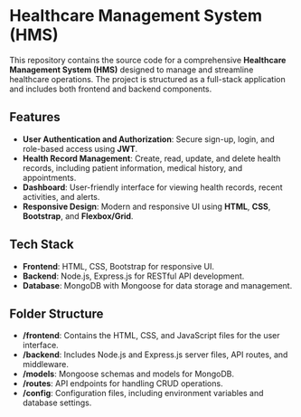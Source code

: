 # Healthcare Management System (HMS)

This repository contains the source code for a comprehensive **Healthcare Management System (HMS)** designed to manage and streamline healthcare operations. The project is structured as a full-stack application and includes both frontend and backend components.

## Features
- **User Authentication and Authorization**: Secure sign-up, login, and role-based access using **JWT**.
- **Health Record Management**: Create, read, update, and delete health records, including patient information, medical history, and appointments.
- **Dashboard**: User-friendly interface for viewing health records, recent activities, and alerts.
- **Responsive Design**: Modern and responsive UI using **HTML**, **CSS**, **Bootstrap**, and **Flexbox/Grid**.

## Tech Stack
- **Frontend**: HTML, CSS, Bootstrap for responsive UI.
- **Backend**: Node.js, Express.js for RESTful API development.
- **Database**: MongoDB with Mongoose for data storage and management.

## Folder Structure
- **/frontend**: Contains the HTML, CSS, and JavaScript files for the user interface.
- **/backend**: Includes Node.js and Express.js server files, API routes, and middleware.
- **/models**: Mongoose schemas and models for MongoDB.
- **/routes**: API endpoints for handling CRUD operations.
- **/config**: Configuration files, including environment variables and database settings.

